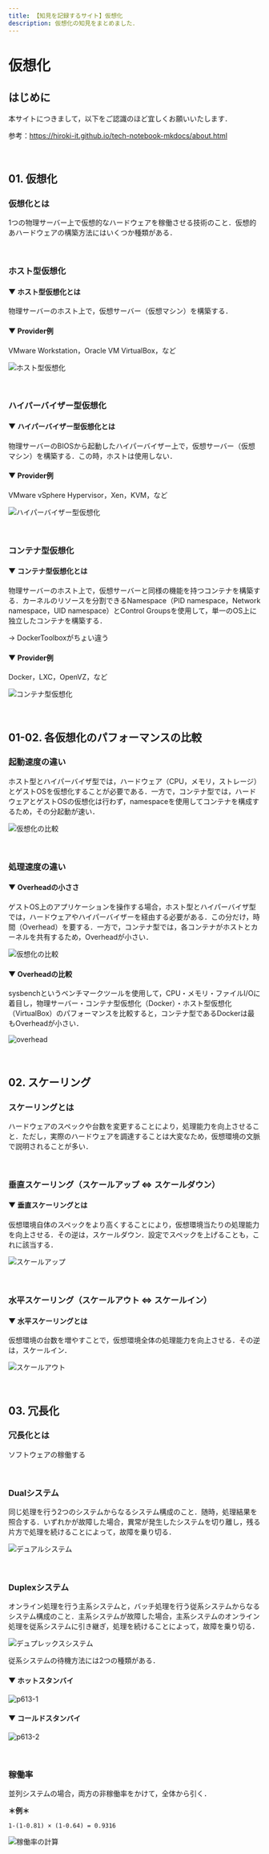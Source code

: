 ```yaml
---
title: 【知見を記録するサイト】仮想化
description: 仮想化の知見をまとめました．
---
```


# 仮想化

## はじめに

本サイトにつきまして，以下をご認識のほど宜しくお願いいたします．

参考：https://hiroki-it.github.io/tech-notebook-mkdocs/about.html

<br>

## 01. 仮想化

### 仮想化とは

1つの物理サーバー上で仮想的なハードウェアを稼働させる技術のこと．仮想的あハードウェアの構築方法にはいくつか種類がある．

<br>

### ホスト型仮想化

#### ▼ ホスト型仮想化とは

物理サーバーのホスト上で，仮想サーバー（仮想マシン）を構築する．

#### ▼ Provider例

VMware Workstation，Oracle VM VirtualBox，など

![ホスト型仮想化](https://user-images.githubusercontent.com/42175286/60386396-3afbd080-9acf-11e9-9094-f61aa839dc04.png)

<br>

### ハイパーバイザー型仮想化

#### ▼ ハイパーバイザー型仮想化とは

物理サーバーのBIOSから起動したハイパーバイザー上で，仮想サーバー（仮想マシン）を構築する．この時，ホストは使用しない．

#### ▼ Provider例

VMware vSphere Hypervisor，Xen，KVM，など

![ハイパーバイザー型仮想化](https://user-images.githubusercontent.com/42175286/60386395-3afbd080-9acf-11e9-9fbe-6287753cb43a.png)

<br>

### コンテナ型仮想化

#### ▼ コンテナ型仮想化とは

物理サーバーのホスト上で，仮想サーバーと同様の機能を持つコンテナを構築する．カーネルのリソースを分割できるNamespace（PID namespace，Network namespace，UID namespace）とControl Groupsを使用して，単一のOS上に独立したコンテナを構築する．

→ DockerToolboxがちょい違う

#### ▼ Provider例

Docker，LXC，OpenVZ，など

![コンテナ型仮想化](https://user-images.githubusercontent.com/42175286/60386394-3afbd080-9acf-11e9-96fd-321a88dbadc5.png)

<br>

## 01-02. 各仮想化のパフォーマンスの比較

### 起動速度の違い

ホスト型とハイパーバイザ型では，ハードウェア（CPU，メモリ，ストレージ）とゲストOSを仮想化することが必要である．一方で，コンテナ型では，ハードウェアとゲストOSの仮想化は行わず，namespaceを使用してコンテナを構成するため，その分起動が速い．

![仮想化の比較](https://raw.githubusercontent.com/hiroki-it/tech-notebook/master/images/仮想化の比較.png)

<br>

### 処理速度の違い

#### ▼ Overheadの小ささ

ゲストOS上のアプリケーションを操作する場合，ホスト型とハイパーバイザ型では，ハードウェアやハイパーバイザーを経由する必要がある．この分だけ，時間（Overhead）を要する．一方で，コンテナ型では，各コンテナがホストとカーネルを共有するため，Overheadが小さい．

![仮想化の比較](https://raw.githubusercontent.com/hiroki-it/tech-notebook/master/images/仮想化の比較.png)

#### ▼ Overheadの比較

sysbenchというベンチマークツールを使用して，CPU・メモリ・ファイルI/Oに着目し，物理サーバー・コンテナ型仮想化（Docker）・ホスト型仮想化（VirtualBox）のパフォーマンスを比較すると，コンテナ型であるDockerは最もOverheadが小さい．

![overhead](https://user-images.githubusercontent.com/42175286/60386476-27049e80-9ad0-11e9-92d8-76eed8927392.png)

<br>

## 02. スケーリング

### スケーリングとは

ハードウェアのスペックや台数を変更することにより，処理能力を向上させること．ただし，実際のハードウェアを調達することは大変なため，仮想環境の文脈で説明されることが多い．

<br>

### 垂直スケーリング（スケールアップ ⇔ スケールダウン）

#### ▼ 垂直スケーリングとは

仮想環境自体のスペックをより高くすることにより，仮想環境当たりの処理能力を向上させる．その逆は，スケールダウン．設定でスペックを上げることも，これに該当する．

![スケールアップ](https://raw.githubusercontent.com/hiroki-it/tech-notebook/master/images/スケールアップ.png)

<br>

### 水平スケーリング（スケールアウト ⇔ スケールイン）

#### ▼ 水平スケーリングとは

仮想環境の台数を増やすことで，仮想環境全体の処理能力を向上させる．その逆は，スケールイン．

![スケールアウト](https://raw.githubusercontent.com/hiroki-it/tech-notebook/master/images/スケールアウト.png)

<br>

## 03. 冗長化

### 冗長化とは

ソフトウェアの稼働する

<br>

### Dualシステム

同じ処理を行う2つのシステムからなるシステム構成のこと．随時，処理結果を照合する．いずれかが故障した場合，異常が発生したシステムを切り離し，残る片方で処理を続けることによって，故障を乗り切る．

![デュアルシステム](https://raw.githubusercontent.com/hiroki-it/tech-notebook/master/images/デュアルシステム.png)

<br>

### Duplexシステム

オンライン処理を行う主系システムと，バッチ処理を行う従系システムからなるシステム構成のこと．主系システムが故障した場合，主系システムのオンライン処理を従系システムに引き継ぎ，処理を続けることによって，故障を乗り切る．

![デュプレックスシステム](https://raw.githubusercontent.com/hiroki-it/tech-notebook/master/images/デュプレックスシステム.png)

従系システムの待機方法には2つの種類がある．

#### ▼ ホットスタンバイ

![p613-1](https://raw.githubusercontent.com/hiroki-it/tech-notebook/master/images/p613-1.png)

#### ▼ コールドスタンバイ

![p613-2](https://raw.githubusercontent.com/hiroki-it/tech-notebook/master/images/p613-2.png)

<br>

### 稼働率

並列システムの場合，両方の非稼働率をかけて，全体から引く．

**＊例＊**

```
1-(1-0.81) × (1-0.64) = 0.9316
```

![稼働率の計算](https://raw.githubusercontent.com/hiroki-it/tech-notebook/master/images/稼働率の計算.jpg)

<br>
